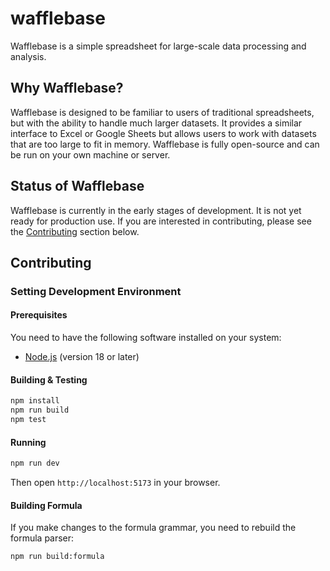 # wafflebase

Wafflebase is a simple spreadsheet for large-scale data processing and analysis.

## Why Wafflebase?

Wafflebase is designed to be familiar to users of traditional spreadsheets, but with the ability to handle much larger datasets. It provides a similar interface to Excel or Google Sheets but allows users to work with datasets that are too large to fit in memory. Wafflebase is fully open-source and can be run on your own machine or server.

## Status of Wafflebase

Wafflebase is currently in the early stages of development. It is not yet ready for production use. If you are interested in contributing, please see the [Contributing](https://github.com/wafflebase/wafflebase#contributing) section below.

## Contributing

### Setting Development Environment

#### Prerequisites

You need to have the following software installed on your system:

- [Node.js](https://nodejs.org/en/) (version 18 or later)

#### Building & Testing

```bash
npm install
npm run build
npm test
```

#### Running

```bash
npm run dev
```

Then open `http://localhost:5173` in your browser.

#### Building Formula

If you make changes to the formula grammar, you need to rebuild the formula parser:

```bash
npm run build:formula
```
